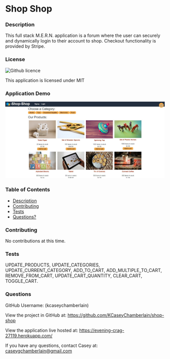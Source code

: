 # Shop Shop

### Description
This full stack M.E.R.N. application is a forum where the user can securely and dynamically login to their account to shop. Checkout functionality is provided by Stripe.

### License
![Github licence](https://img.shields.io/badge/license-MIT-blue.svg)

This application is licensed under MIT

### Application Demo
![Shop Shop](./client/src/assets/demo.jpg)

### Table of Contents
- [Description](#description)
- [Contributing](#contributing)
- [Tests](#tests)
- [Questions?](#questions)

### Contributing
No contributions at this time.

### Tests
  UPDATE_PRODUCTS,
  UPDATE_CATEGORIES,
  UPDATE_CURRENT_CATEGORY,
  ADD_TO_CART,
  ADD_MULTIPLE_TO_CART,
  REMOVE_FROM_CART,
  UPDATE_CART_QUANTITY,
  CLEAR_CART,
  TOGGLE_CART.

### Questions
GitHub Username: (kcaseychamberlain) 

View the project in GitHub at: https://github.com/KCaseyChamberlain/shop-shop

View the application live hosted at:  https://evening-crag-27119.herokuapp.com/
    
If you have any questions, contact Casey at: caseygchamberlain@gmail.com
